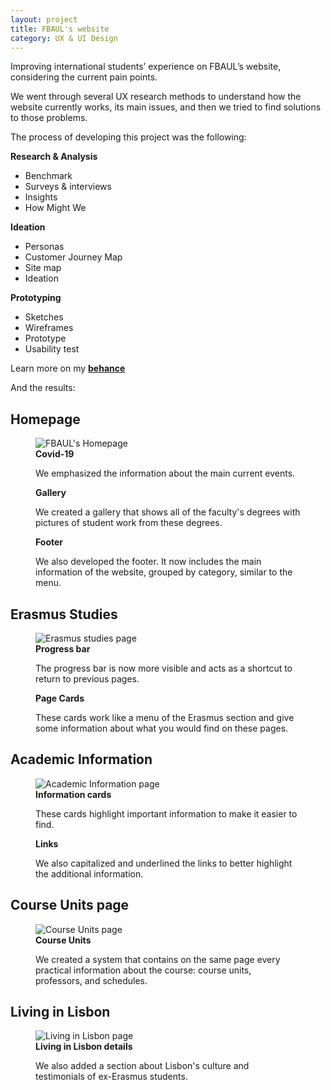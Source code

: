 ```yaml
---
layout: project
title: FBAUL's website
category: UX & UI Design
---
```


<p>Improving international students’ experience on FBAUL’s website, considering the current pain points.</p>

<p>We went through several UX research methods to understand how the website currently works, its main issues, and then we tried to find solutions to those problems.</p>

<p>The process of developing this project was the following:</p>

<section class="grid">
    <div class="grid-1">
        <strong>Research & Analysis</strong>
        <ul>
            <li>Benchmark</li>
            <li>Surveys & interviews</li>
            <li>Insights</li>
            <li>How Might We</li>
        </ul>
    </div>
    <div class="grid-2">
        <strong>Ideation</strong>
        <ul>
            <li>Personas</li>
            <li>Customer Journey Map</li>
            <li>Site map</li>
            <li>Ideation</li>
        </ul>
    </div>
    <div class="grid-3">
        <strong>Prototyping</strong>
        <ul>
            <li>Sketches</li>
            <li>Wireframes</li>
            <li>Prototype</li>
            <li>Usability test</li>
        </ul>
    </div>
</section>

<p>Learn more on my <strong><a href="https://www.behance.net/gallery/115457783/FBAULs-website-for-International-Students" target="_blank" title="My project on behance">behance</a></strong></p>

<p>And the results:</p>

<article>
    <h2>Homepage</h2>
    <figure>
        <img src="assets/img/homepage.png" alt="FBAUL's Homepage">
        <figcaption>
            <strong>Covid-19</strong>
            <p>We emphasized the information about the main current events.</p>
            <strong>Gallery</strong>
            <p>We created a gallery that shows all of the faculty's degrees with pictures of student work from these degrees.</p>
            <strong>Footer</strong>
            <p>We also developed the footer. It now includes the main information of the website, grouped by category, similar to the menu.</p>
        </figcaption>
    </figure>
</article>

<article>
    <h2>Erasmus Studies</h2>
    <figure>
        <img src="assets/img/erasmus.png" alt="Erasmus studies page">
        <figcaption>
            <strong>Progress bar</strong>
            <p>The progress bar is now more visible and acts as a shortcut to return to previous pages.</p>
            <strong>Page Cards</strong>
            <p>These cards work like a menu of the Erasmus section and give some information about what you would find on these pages.</p>
        </figcaption>
    </figure>
</article>

<article>
    <h2>Academic Information</h2>
    <figure>
        <img src="assets/img/academic.png" alt="Academic Information page">
        <figcaption>
            <strong>Information cards</strong>
            <p>These cards highlight important information to make it easier to find.</p>
            <strong>Links</strong>
            <p>We also capitalized and underlined the links to better highlight the additional information.</p>
        </figcaption>
    </figure>
</article>

<article>
    <h2>Course Units page</h2>
    <figure>
        <img src="assets/img/syllabus.png" alt="Course Units page">
        <figcaption>
            <strong>Course Units</strong>
            <p>We created a system that contains on the same page every practical information about the course: course units, professors, and schedules.</p>
        </figcaption>
    </figure>
</article>

<article>
    <h2>Living in Lisbon</h2>
    <figure>
        <img src="assets/img/living.png" alt="Living in Lisbon page">
        <figcaption>
            <strong>Living in Lisbon details</strong>
            <p>We also added a section about Lisbon's culture and testimonials of ex-Erasmus students.</p>
        </figcaption>
    </figure>
</article>